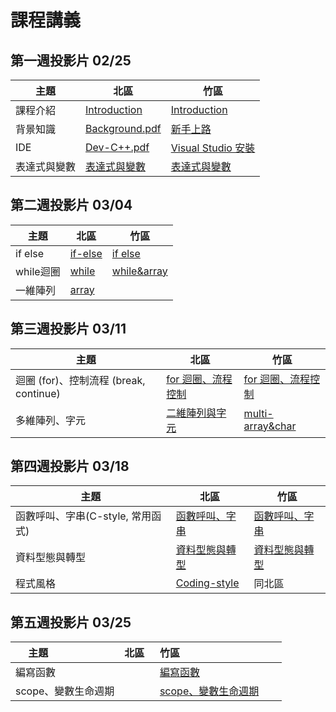 # 課程講義

## 第一週投影片 02/25
| 主題     | 北區                                  | 竹區                                   |
| ------ | ----------------------------------- | ------------------------------------ |
| 課程介紹   | [Introduction][taipei-introduction] | [Introduction][hsinchu-introduction] |
| 背景知識   | [Background.pdf][taipei-background] | [新手上路][hsinchu-background]           |
| IDE    | [Dev-C++.pdf][]                     | [Visual Studio 安裝][]                 |
| 表達式與變數 | [表達式與變數][taipei-expr]               | [表達式與變數][hsinchu-expr]               |

[taipei-introduction]: http://slides.com/austinlaurice/deck-6/#/
[hsinchu-introduction]: https://drive.google.com/file/d/0B_ADFngz4E2MMFMwVGJqeDY0SEU/view?usp=sharing
[taipei-background]: https://drive.google.com/open?id=0B13ab_fQ7QbjTVpROVFmVnEtV0E
[hsinchu-background]: https://hackmd.io/p/BktsaioFg#/
[Dev-C++.pdf]: https://drive.google.com/open?id=0B13ab_fQ7QbjbHd4alFORmJvenc
[Visual Studio 安裝]: https://hackmd.io/p/Sk7HcQstx#/
[taipei-expr]: https://drive.google.com/open?id=0B153He1E1uxMTWwtVlVKUXNkVDA
[hsinchu-expr]: https://drive.google.com/open?id=0Bzxow2VOUeFGZ3JTZ0NTbWg0Q3c

## 第二週投影片 03/04
| 主題      | 北區                         | 竹區                               |
| ------- | -------------------------- | -------------------------------- |
| if else | [if-else][taipei-if-else]  | [if else][hsinchu-if-else]       |
| while迴圈 | [while][taipei-while-loop] | [while&array][hsinchu-while] |
| 一維陣列    | [array][taipei-array]      |                                  |

[hsinchu-if-else]: https://drive.google.com/open?id=0B6NYSy8f6mQLaU55Q2Z0dVItTVE
[hsinchu-while]: https://drive.google.com/file/d/0B0sr_F32IYxLM3VnSVNHWWRmOWs/view?usp=sharing

[taipei-array]: https://drive.google.com/open?id=0B_Qu9g2Wq4PbYzlSZDRPOFhyUW8
[taipei-if-else]: https://drive.google.com/open?id=0B_Qu9g2Wq4PbQ3NPZElnREtmaDQ
[taipei-while-loop]: https://drive.google.com/open?id=0B_Qu9g2Wq4PbYURXZEFBZ3czWlE

## 第三週投影片 03/11
| 主題                              | 北區                              | 竹區                                       |
| ------------------------------- | ------------------------------- | ---------------------------------------- |
| 迴圈 (for)、控制流程 (break, continue) | [for 迴圈、流程控制][taipei-for-loop]  | [for 迴圈、流程控制][hsinchu-for-loop]          |
| 多維陣列、字元                         | [二維陣列與字元][taipei-2d-array&char] | [multi-array&char][hsinchu-multi-array&char] |

[hsinchu-for-loop]: https://hackmd.io/p/HyTLKgiql#/
[hsinchu-multi-array&char]: https://drive.google.com/file/d/0B0sr_F32IYxLbnFPaFZWYjh0UEk/view?usp=sharing
[taipei-2d-array&char]: https://drive.google.com/open?id=0B153He1E1uxMcEVkTmRnTEVGZGM
[taipei-for-loop]: https://drive.google.com/open?id=0B_Qu9g2Wq4PbU01za21IM2tsSG8

## 第四週投影片 03/18
| 主題                     | 北區   | 竹區                                     |
| ---------------------- | ---- | -------------------------------------- |
| 函數呼叫、字串(C-style, 常用函式) | [函數呼叫、字串][taipei-fuctioncall-string] | [函數呼叫、字串][hsinchu-funcUse-cstring] |
| 資料型態與轉型          |[資料型態與轉型][taipei-type] |  [資料型態與轉型][hsinchu-type]                                      |
| 程式風格               | [Coding-style][coding-style] | 同北區 |

[hsinchu-funcUse-cstring]: https://drive.google.com/open?id=0B6NYSy8f6mQLRDRsUDJ4azN0Tmc 
[hsinchu-type]: https://drive.google.com/file/d/0Bzxow2VOUeFGZGo3TjNDNTA1TE0/view
[taipei-fuctioncall-string]: http://www.csie.ntu.edu.tw/~b04902031/sprout_0318.html
[taipei-type]: https://drive.google.com/open?id=0B1GzPuUbOSiTZVZfTGRjeUhxNXc
[coding-style]: http://goo.gl/R1aeIL

## 第五週投影片 03/25
| 主題                     | 北區   | 竹區                                     |
| ---------------------- | ---- | -------------------------------------- |
| 編寫函數 |   | [編寫函數][hsinchu-function] |
| scope、變數生命週期 |  |  [scope、變數生命週期][hsinchu-scope]                                      |
[hsinchu-function]: https://drive.google.com/open?id=0B0sr_F32IYxLWE84OWlFNy05MU0
[hsinchu-scope]: https://drive.google.com/open?id=0Bzxow2VOUeFGekpzOGNhY3ZlcGc
